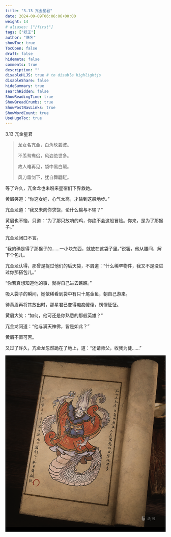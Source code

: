 ```yaml
---
title: "3.13 亢金星君"
date: 2024-09-09T06:06:06+00:00
weight: 14
# aliases: ["/first"]
tags: ["妖王"]
author: "佚名"
showToc: true
TocOpen: false
draft: false
hidemeta: false
comments: true
description: ""
disableHLJS: true # to disable highlightjs
disableShare: false
hideSummary: true
searchHidden: false
ShowReadingTime: true
ShowBreadCrumbs: true
ShowPostNavLinks: true
ShowWordCount: true
UseHugoToc: true
---
```


3.13 亢金星君

> 龙女名亢金，白角映碧波。
>
> 不羡鸳鸯侣，风姿绝世多。
>
> 故人难再见，袋中黑白颠。
>
> 风刀霜剑下，犹自舞翩跹。


等了许久，亢金龙也未盼来星宿们下界救她。

黄眉笑道：“你这女娃，心气太高，才输到这般地步。”

亢金龙道：“我又未向你求饶，论什么输与不输？”

黄眉也不恼，只道：“为了那只放哨的鸡，你绝不会这般冒险。你来，是为了那猴子。”

亢金龙闭口不言。

“我的确是得了那猴子的……一小块东西，就放在这袋子里。”说罢，他从腰间，解下个包儿。

亢金龙认得，那曾是捉过他们的后天袋，不屑道：“什么稀罕物件，我又不是没进过你那搭包儿。”

“你若真想知道他的事，就得自己进去瞧瞧。”

吸入袋子的瞬间，她依稀看到袋中有只十尾金鱼，朝自己游来。

待黄眉再将其放出时，那星君已变得痴痴傻傻，愣愣怔怔。

黄眉大笑：“如何，他可还是你熟悉的那般英雄？”

亢金龙问道：“他与满天神佛，皆是如此？”

黄眉不置可否。

又过了许久，亢金龙忽然跪在了地上，道：“还请师父，收我为徒……”


![本地图片](image.png)